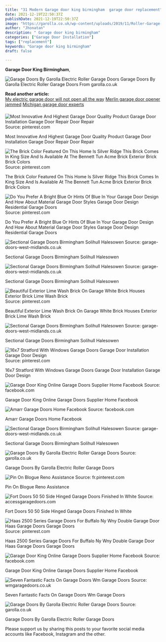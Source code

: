 ```yaml
---
title: "31 Modern Garage door king birmingham  garage door replacement"
date: 2021-12-19T22:50:37Z
publishDate: 2021-12-19T22:50:37Z
image: "https://garolla.co.uk/wp-content/uploads/2019/11/Roller-Garage-Doors-Desktop-01-min.jpg"
author: "Jhonatan"
description: " Garage door king birmingham"
categories: ["Garage Door Installation"]
tags: ["replacement"]
keywords: "Garage door king birmingham"
draft: false

---
```

<!-- Head tag Code -->
**Garage Door King Birmingham**, 

![Garage Doors By Garolla Electric Roller Garage Doors](https://garolla.co.uk/wp-content/uploads/2019/11/Roller-Garage-Doors-Desktop-01-min.jpg "Garage Doors By Garolla Electric Roller Garage Doors")
Garage Doors By Garolla Electric Roller Garage Doors From garolla.co.uk

**Read another article:**  
[My electric garage door will not open all the way](/my-electric-garage-door-will-not-open-all-the-way/)
[Merlin garage door opener jammed](/merlin-garage-door-opener-jammed/)
[Michigan garage door experts](/michigan-garage-door-experts/)




### 

 


![Most Innovative And Highest Garage Door Quality Product Garage Door Installation Garage Door Repair Door Repair](https://i.pinimg.com/originals/be/69/c4/be69c48bef19ca8acf9e50f8b958d5ad.png "Most Innovative And Highest Garage Door Quality Product Garage Door Installation Garage Door Repair Door Repair")
Source: pinterest.com

Most Innovative And Highest Garage Door Quality Product Garage Door Installation Garage Door Repair Door Repair  

![The Brick Color Featured On This Home Is Silver Ridge This Brick Comes In King Size And Is Available At The Bennett Tun Acme Brick Exterior Brick Brick Colors](https://i.pinimg.com/originals/46/63/f8/4663f8f7b88d6696a868f514f46ba1a4.jpg "The Brick Color Featured On This Home Is Silver Ridge This Brick Comes In King Size And Is Available At The Bennett Tun Acme Brick Exterior Brick Brick Colors")
Source: pinterest.com

The Brick Color Featured On This Home Is Silver Ridge This Brick Comes In King Size And Is Available At The Bennett Tun Acme Brick Exterior Brick Brick Colors  

![Do You Prefer A Bright Blue Or Hints Of Blue In Your Garage Door Design And How About Material Garage Door Styles Garage Door Design Residential Garage Doors](https://i.pinimg.com/originals/1f/8c/9b/1f8c9b3aedd5fc56b94c3609eed38765.png "Do You Prefer A Bright Blue Or Hints Of Blue In Your Garage Door Design And How About Material Garage Door Styles Garage Door Design Residential Garage Doors")
Source: pinterest.com

Do You Prefer A Bright Blue Or Hints Of Blue In Your Garage Door Design And How About Material Garage Door Styles Garage Door Design Residential Garage Doors  

![Sectional Garage Doors Birmingham Solihull Halesowen](https://garage-doors-west-midlands.co.uk/wp-content/uploads/2021/05/64-after.jpg "Sectional Garage Doors Birmingham Solihull Halesowen")
Source: garage-doors-west-midlands.co.uk

Sectional Garage Doors Birmingham Solihull Halesowen  

![Sectional Garage Doors Birmingham Solihull Halesowen](https://garage-doors-west-midlands.co.uk/wp-content/uploads/2021/05/62-after.jpg "Sectional Garage Doors Birmingham Solihull Halesowen")
Source: garage-doors-west-midlands.co.uk

Sectional Garage Doors Birmingham Solihull Halesowen  

![Beautiful Exterior Lime Wash Brick On Garage White Brick Houses Exterior Brick Lime Wash Brick](https://i.pinimg.com/originals/8a/63/41/8a6341568bbd10135ba6d43d59dbc938.jpg "Beautiful Exterior Lime Wash Brick On Garage White Brick Houses Exterior Brick Lime Wash Brick")
Source: pinterest.com

Beautiful Exterior Lime Wash Brick On Garage White Brick Houses Exterior Brick Lime Wash Brick  

![Sectional Garage Doors Birmingham Solihull Halesowen](https://garage-doors-west-midlands.co.uk/wp-content/uploads/2021/07/before.jpg "Sectional Garage Doors Birmingham Solihull Halesowen")
Source: garage-doors-west-midlands.co.uk

Sectional Garage Doors Birmingham Solihull Halesowen  

![16x7 Stratford With Windows Garage Doors Garage Door Installation Garage Door Design](https://i.pinimg.com/736x/a5/9e/9f/a59e9f00e57221d3e8e7a299440af466.jpg "16x7 Stratford With Windows Garage Doors Garage Door Installation Garage Door Design")
Source: pinterest.com

16x7 Stratford With Windows Garage Doors Garage Door Installation Garage Door Design  

![Garage Door King Online Garage Doors Supplier Home Facebook](https://lookaside.fbsbx.com/lookaside/crawler/media/?media_id=1850536595063273 "Garage Door King Online Garage Doors Supplier Home Facebook")
Source: facebook.com

Garage Door King Online Garage Doors Supplier Home Facebook  

![Amarr Garage Doors Home Facebook](https://lookaside.fbsbx.com/lookaside/crawler/media/?media_id=4219188351513142 "Amarr Garage Doors Home Facebook")
Source: facebook.com

Amarr Garage Doors Home Facebook  

![Sectional Garage Doors Birmingham Solihull Halesowen](https://garage-doors-west-midlands.co.uk/wp-content/uploads/2021/05/64-before.jpg "Sectional Garage Doors Birmingham Solihull Halesowen")
Source: garage-doors-west-midlands.co.uk

Sectional Garage Doors Birmingham Solihull Halesowen  

![Garage Doors By Garolla Electric Roller Garage Doors](https://garolla.co.uk/wp-content/uploads/2019/11/160why-choose-img.png "Garage Doors By Garolla Electric Roller Garage Doors")
Source: garolla.co.uk

Garage Doors By Garolla Electric Roller Garage Doors  

![Pin On Blogue Reno Assistance](https://i.pinimg.com/originals/55/59/99/55599915fc30110322203d13b20e126c.jpg "Pin On Blogue Reno Assistance")
Source: fr.pinterest.com

Pin On Blogue Reno Assistance  

![Fort Doors 50 50 Side Hinged Garage Doors Finished In White](https://www.accessgaragedoors.com/wp-content/uploads/Fort-Doors-Side-Hinged-Sidcupxx-1140x445.jpg "Fort Doors 50 50 Side Hinged Garage Doors Finished In White")
Source: accessgaragedoors.com

Fort Doors 50 50 Side Hinged Garage Doors Finished In White  

![Haas 2500 Series Garage Doors For Buffalo Ny Wny Double Garage Door Haas Garage Doors Garage Doors](https://i.pinimg.com/originals/45/ab/f2/45abf2a2d1786e1b3014f970a83efeb7.jpg "Haas 2500 Series Garage Doors For Buffalo Ny Wny Double Garage Door Haas Garage Doors Garage Doors")
Source: pinterest.com

Haas 2500 Series Garage Doors For Buffalo Ny Wny Double Garage Door Haas Garage Doors Garage Doors  

![Garage Door King Online Garage Doors Supplier Home Facebook](https://lookaside.fbsbx.com/lookaside/crawler/media/?media_id=1927011134082485 "Garage Door King Online Garage Doors Supplier Home Facebook")
Source: facebook.com

Garage Door King Online Garage Doors Supplier Home Facebook  

![Seven Fantastic Facts On Garage Doors Wm Garage Doors](https://wmgaragedoors.co.uk/wp-content/uploads/2018/02/Garage_Doors_Markham.jpg "Seven Fantastic Facts On Garage Doors Wm Garage Doors")
Source: wmgaragedoors.co.uk

Seven Fantastic Facts On Garage Doors Wm Garage Doors  

![Garage Doors By Garolla Electric Roller Garage Doors](https://garolla.co.uk/wp-content/uploads/2019/11/Roller-Garage-Doors-Desktop-01-min.jpg "Garage Doors By Garolla Electric Roller Garage Doors")
Source: garolla.co.uk

Garage Doors By Garolla Electric Roller Garage Doors  

Please support us by sharing this posts to your favorite social media accounts like Facebook, Instagram and the other.


